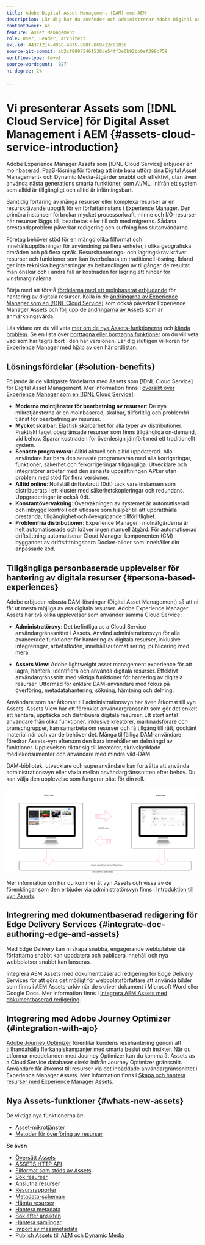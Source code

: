 ```yaml
---
title: Adobe Digital Asset Management (DAM) med AEM
description: Lär dig hur du använder och administrerar Adobe Digital Asset Management (DAM) med Experience Manager Assets as a Cloud Service.
contentOwner: AK
feature: Asset Management
role: User, Leader, Architect
exl-id: 4437f214-d058-4975-8b8f-869a12c8103b
source-git-commit: ab2cf8007546f538ce54ff3e0b92bb0ef399c758
workflow-type: tm+mt
source-wordcount: '927'
ht-degree: 2%

---
```



# Vi presenterar Assets som [!DNL Cloud Service] för Digital Asset Management i AEM {#assets-cloud-service-introduction}

<!-- Need review information from gklebus -->

Adobe Experience Manager Assets som [!DNL Cloud Service] erbjuder en molnbaserad, PaaS-lösning för företag att inte bara utföra sina Digital Asset Management- och Dynamic Media-åtgärder snabbt och effektivt, utan även använda nästa generations smarta funktioner, som AI/ML, inifrån ett system som alltid är tillgängligt och alltid är inlärningsbart.

Samtidig förtäring av många resurser eller komplexa resurser är en resurskrävande uppgift för en författarinstans i Experience Manager. Den primära instansen förbrukar mycket processorkraft, minne och I/O-resurser när resurser läggs till, bearbetas eller till och med migreras. Sådana prestandaproblem påverkar redigering och surfning hos slutanvändarna.

Företag behöver stöd för en mängd olika filformat och innehållsupplösningar för användning på flera enheter, i olika geografiska områden och på flera språk. Resurshanterings- och lagringskrav kräver resurser och funktioner som kan överbelasta en traditionell lösning. Ibland ger inte tekniska begränsningar av behandlingen av tillgångar de resultat man önskar och i andra fall är kostnaden för lagring ett hinder för vinstmarginalerna.

Börja med att förstå [fördelarna med ett molnbaserat erbjudande](#solution-benefits) för hantering av digitala resurser. Kolla in de [ändringarna av Experience Manager som en [!DNL Cloud Service]](/help/release-notes/aem-cloud-changes.md) som också påverkar Experience Manager Assets och följ upp de [ändringarna av Assets](/help/assets/assets-cloud-changes.md) som är anmärkningsvärda.

Läs vidare om du vill veta [mer om de nya Assets-funktionerna](#whats-new-assets) och [kända problem](/help/release-notes/maintenance/latest.md). Se en lista över [borttagna eller borttagna funktioner](/help/release-notes/deprecated-removed-features.md) om du vill veta vad som har tagits bort i den här versionen. Lär dig slutligen villkoren för Experience Manager med hjälp av den här [ordlistan](/help/overview/terminology.md).

## Lösningsfördelar {#solution-benefits}

Följande är de viktigaste fördelarna med Assets som [!DNL Cloud Service] för Digital Asset Management. Mer information finns i [översikt över Experience Manager som en [!DNL Cloud Service]](/help/overview/introduction.md).

* **Moderna molntjänster för bearbetning av resurser**: De nya mikrotjänsterna är en molnbaserad, skalbar, tillförlitlig och problemfri tjänst för bearbetning av resurser.
* **Mycket skalbar**: Elastisk skalbarhet för alla typer av distributioner. Praktiskt taget obegränsade resurser som finns tillgängliga on-demand, vid behov. Sparar kostnaden för överdesign jämfört med ett traditionellt system.
* **Senaste programvara**: Alltid aktuell och alltid uppdaterad. Alla användare har bara den senaste programvaran med alla korrigeringar, funktioner, säkerhet och felkorrigeringar tillgängliga. Utvecklare och integratörer arbetar med den senaste uppsättningen API:er utan problem med stöd för flera versioner.
* **Alltid online**: Nollställ driftavbrott (0dt) tack vare instansen som distribuerats i ett kluster med säkerhetskopieringar och redundans. Uppgraderingar är också 0dt.
* **Konstantövervakning**: Övervakningen av systemet är automatiserad och inbyggd kontroll och utlösare som hjälper till att upprätthålla prestanda, tillgänglighet och övergripande tillförlitlighet.
* **Problemfria distributioner**: Experience Manager i molnåtgärderna är helt automatiserade och kräver ingen manuell åtgärd. För automatiserad driftsättning automatiserar Cloud Manager-komponenten (CM) byggandet av driftsättningsbara Docker-bilder som innehåller din anpassade kod.

## Tillgängliga personbaserade upplevelser för hantering av digitala resurser {#persona-based-experiences}

Adobe erbjuder robusta DAM-lösningar (Digital Asset Management) så att ni får ut mesta möjliga av era digitala resurser. Adobe Experience Manager Assets har två olika upplevelser som använder samma Cloud Service:

* **Administratörsvy**: Det befintliga as a Cloud Service användargränssnittet i Assets. Använd administrationsvyn för alla avancerade funktioner för hantering av digitala resurser, inklusive integreringar, arbetsflöden, innehållsautomatisering, publicering med mera.

* **Assets View**: Adobe lightweight asset management experience för att lagra, hantera, identifiera och använda digitala resurser. Effektivt användargränssnitt med viktiga funktioner för hantering av digitala resurser. Utformad för enklare DAM-användare med fokus på överföring, metadatahantering, sökning, hämtning och delning.

Användare som har åtkomst till administrationsvyn har även åtkomst till vyn Assets. Assets View har ett förenklat användargränssnitt som gör det enkelt att hantera, upptäcka och distribuera digitala resurser. Ett stort antal användare från olika funktioner, inklusive kreatörer, marknadsförare och branschgrupper, kan samarbeta om resurser och få tillgång till rätt, godkänt material när och var de behöver det. Många tillfälliga DAM-användare föredrar Assets-vyn eftersom den bara innehåller en delmängd av funktioner. Upplevelsen riktar sig till kreatörer, skrivskyddade mediekonsumenter och användare med mindre vikt-DAM.

DAM-bibliotek, utvecklare och superanvändare kan fortsätta att använda administrationsvyn eller växla mellan användargränssnitten efter behov. Du kan välja den upplevelse som fungerar bäst för din roll.

![add-tags](assets/newui-overview.svg)

Mer information om hur du kommer åt vyn Assets och vissa av de förenklingar som den erbjuder via administratörsvyn finns i [Introduktion till vyn Assets](/help/assets/assets-view-introduction.md).

## Integrering med dokumentbaserad redigering för Edge Delivery Services {#integrate-doc-authoring-edge-and-assets}

Med Edge Delivery kan ni skapa snabba, engagerande webbplatser där författarna snabbt kan uppdatera och publicera innehåll och nya webbplatser snabbt kan lanseras.

Integrera AEM Assets med dokumentbaserad redigering för Edge Delivery Services för att göra det möjligt för webbplatsförfattare att använda bilder som finns i AEM Assets-arkiv när de skriver dokument i Microsoft Word eller Google Docs. Mer information finns i [Integrera AEM Assets med dokumentbaserad redigering](/help/edge/using.md#integrate-assets-edge).

## Integrering med Adobe Journey Optimizer {#integration-with-ajo}

[Adobe Journey Optimizer](https://business.adobe.com/products/journey-optimizer/adobe-journey-optimizer.html) förenklar kundens resehantering genom att tillhandahålla flerkanalskampanjer med smarta beslut och insikter. När du utformar meddelanden med Journey Optimizer kan du komma åt Assets as a Cloud Service databaser direkt inifrån Journey Optimizer gränssnitt. Användare får åtkomst till resurser via det inbäddade användargränssnittet i Experience Manager Assets. Mer information finns i [Skapa och hantera resurser med Experience Manager Assets](https://experienceleague.adobe.com/docs/journey-optimizer/using/content-management/assets-images/assets.html).

## Nya Assets-funktioner {#whats-new-assets}

De viktiga nya funktionerna är:

* [Asset-mikrotjänster](/help/assets/asset-microservices-overview.md)
* [Metoder för överföring av resurser](/help/assets/add-assets.md)

**Se även**

* [Översätt Assets](translate-assets.md)
* [ASSETS HTTP API](mac-api-assets.md)
* [Filformat som stöds av Assets](file-format-support.md)
* [Sök resurser](search-assets.md)
* [Anslutna resurser](use-assets-across-connected-assets-instances.md)
* [Resursrapporter](asset-reports.md)
* [Metadata-scheman](metadata-schemas.md)
* [Hämta resurser](download-assets-from-aem.md)
* [Hantera metadata](manage-metadata.md)
* [Sök efter ansikten](search-facets.md)
* [Hantera samlingar](manage-collections.md)
* [Import av massmetadata](metadata-import-export.md)
* [Publish Assets till AEM och Dynamic Media](/help/assets/publish-assets-to-aem-and-dm.md)
